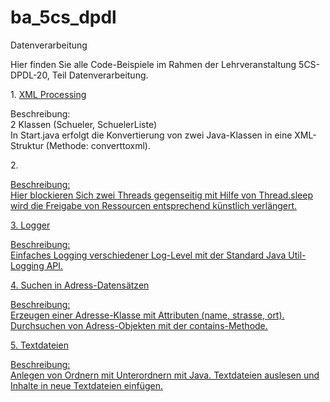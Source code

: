 # ba_5cs_dpdl
 Datenverarbeitung

 Hier finden Sie alle Code-Beispiele im Rahmen der Lehrveranstaltung 5CS-DPDL-20, Teil Datenverarbeitung.


<p>
 1. <a href="https://github.com/fthuerkow/ba_5cs_dpdl/tree/main/xml_processing" target="_blank">XML Processing</a>

 Beschreibung: <br />
 2 Klassen (Schueler, SchuelerListe) <br />
 In Start.java erfolgt die Konvertierung von zwei Java-Klassen in eine XML-Struktur (Methode: converttoxml).

</p>

<p>
2. <a href="https://github.com/fthuerkow/ba_5cs_dpdl/tree/main/deadlock" target="_blank"Deadlock Beispiel mit Threads</a>

Beschreibung: <br />
Hier blockieren Sich zwei Threads gegenseitig mit Hilfe von Thread.sleep wird die Freigabe von Ressourcen entsprechend künstlich verlängert.

</p>


<p>
3. Logger

  Beschreibung: <br />
  Einfaches Logging verschiedener Log-Level mit der Standard Java Util-Logging API.
</p>

<p>
4. Suchen in Adress-Datensätzen

Beschreibung: <br />
Erzeugen einer Adresse-Klasse mit Attributen (name, strasse, ort). Durchsuchen von Adress-Objekten mit der contains-Methode.

</p>

<p>
5. Textdateien

Beschreibung: <br />
Anlegen von Ordnern mit Unterordnern mit Java. Textdateien auslesen und Inhalte in neue Textdateien einfügen.

</p>
